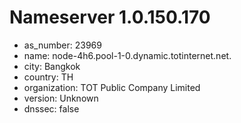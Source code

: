 # Nameserver 1.0.150.170

* as_number: 23969
* name: node-4h6.pool-1-0.dynamic.totinternet.net.
* city: Bangkok
* country: TH
* organization: TOT Public Company Limited
* version: Unknown
* dnssec: false
